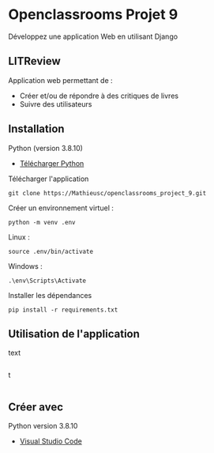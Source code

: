 # Openclassrooms Projet 9
Développez une application Web en utilisant Django

## LITReview

Application web permettant de :
- Créer et/ou de répondre à des critiques de livres
- Suivre des utilisateurs

## Installation

Python (version 3.8.10)
* [Télécharger Python](https://www.python.org/downloads/) 

Télécharger l'application
```
git clone https://Mathieusc/openclassrooms_project_9.git
```

Créer un environnement virtuel :
```
python -m venv .env
```

Linux :
```
source .env/bin/activate
```

Windows :
```
.\env\Scripts\Activate
```

Installer les dépendances
```
pip install -r requirements.txt
```


## Utilisation de l'application

text
```

```

t
```

```

## Créer avec

Python version 3.8.10
* [Visual Studio Code](https://code.visualstudio.com/) 
